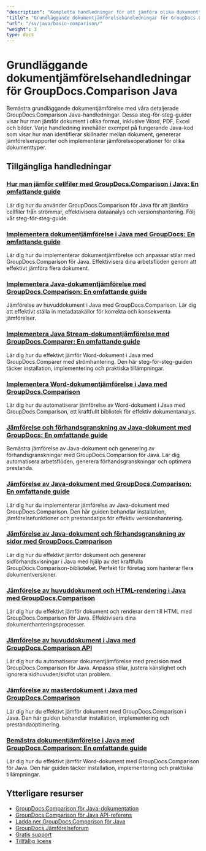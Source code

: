 ```yaml
---
"description": "Kompletta handledningar för att jämföra olika dokumenttyper som Word, PDF, Excel, bilder och mer med GroupDocs.Comparison för Java."
"title": "Grundläggande dokumentjämförelsehandledningar för GroupDocs.Comparison Java"
"url": "/sv/java/basic-comparison/"
"weight": 3
type: docs
---
```

# Grundläggande dokumentjämförelsehandledningar för GroupDocs.Comparison Java

Bemästra grundläggande dokumentjämförelse med våra detaljerade GroupDocs.Comparison Java-handledningar. Dessa steg-för-steg-guider visar hur man jämför dokument i olika format, inklusive Word, PDF, Excel och bilder. Varje handledning innehåller exempel på fungerande Java-kod som visar hur man identifierar skillnader mellan dokument, genererar jämförelserapporter och implementerar jämförelseoperationer för olika dokumenttyper.

## Tillgängliga handledningar

### [Hur man jämför cellfiler med GroupDocs.Comparison i Java: En omfattande guide](./compare-cell-files-groupdocs-java-streams/)
Lär dig hur du använder GroupDocs.Comparison för Java för att jämföra cellfiler från strömmar, effektivisera dataanalys och versionshantering. Följ vår steg-för-steg-guide.

### [Implementera dokumentjämförelse i Java med GroupDocs: En omfattande guide](./java-document-comparison-groupdocs-tutorial/)
Lär dig hur du implementerar dokumentjämförelse och anpassar stilar med GroupDocs.Comparison för Java. Effektivisera dina arbetsflöden genom att effektivt jämföra flera dokument.

### [Implementera Java-dokumentjämförelse med GroupDocs.Comparison: En omfattande guide](./java-document-comparison-groupdocs-metadata-source/)
Jämförelse av huvuddokument i Java med GroupDocs.Comparison. Lär dig att effektivt ställa in metadatakällor för korrekta och konsekventa jämförelser.

### [Implementera Java Stream-dokumentjämförelse med GroupDocs.Comparer: En omfattande guide](./java-stream-document-comparison-groupdocs/)
Lär dig hur du effektivt jämför Word-dokument i Java med GroupDocs.Comparer med strömhantering. Den här steg-för-steg-guiden täcker installation, implementering och praktiska tillämpningar.

### [Implementera Word-dokumentjämförelse i Java med GroupDocs.Comparison](./word-document-comparison-groupdocs-java/)
Lär dig hur du automatiserar jämförelse av Word-dokument i Java med GroupDocs.Comparison, ett kraftfullt bibliotek för effektiv dokumentanalys.

### [Jämförelse och förhandsgranskning av Java-dokument med GroupDocs: En omfattande guide](./master-java-document-comparison-preview-groupdocs/)
Bemästra jämförelse av Java-dokument och generering av förhandsgranskningar med GroupDocs.Comparison för Java. Lär dig automatisera arbetsflöden, generera förhandsgranskningar och optimera prestanda.

### [Jämförelse av Java-dokument med GroupDocs.Comparison: En omfattande guide](./java-document-comparison-groupdocs-comparison/)
Lär dig hur du implementerar jämförelse av Java-dokument med GroupDocs.Comparison. Den här guiden behandlar installation, jämförelsefunktioner och prestandatips för effektiv versionshantering.

### [Jämförelse av Java-dokument och förhandsgranskning av sidor med GroupDocs.Comparison](./java-groupdocs-comparison-document-management/)
Lär dig hur du effektivt jämför dokument och genererar sidförhandsvisningar i Java med hjälp av det kraftfulla GroupDocs.Comparison-biblioteket. Perfekt för företag som hanterar flera dokumentversioner.

### [Jämförelse av huvuddokument och HTML-rendering i Java med GroupDocs.Comparison](./master-groupdocs-comparison-java-document-html-rendering/)
Lär dig hur du effektivt jämför dokument och renderar dem till HTML med GroupDocs.Comparison för Java. Effektivisera dina dokumenthanteringsprocesser.

### [Jämförelse av huvuddokument i Java med GroupDocs.Comparison API](./mastering-document-comparison-java-groupdocs/)
Lär dig hur du automatiserar dokumentjämförelse med precision med GroupDocs.Comparison för Java. Anpassa stilar, justera känslighet och ignorera sidhuvuden/sidfot utan problem.

### [Jämförelse av masterdokument i Java med GroupDocs.Comparison](./java-groupdocs-comparison-document-management-guide/)
Lär dig hur du effektivt jämför dokument med GroupDocs.Comparison i Java. Den här guiden behandlar installation, implementering och prestandaoptimering.

### [Bemästra dokumentjämförelse i Java med GroupDocs.Comparison: En omfattande guide](./document-comparison-groupdocs-java/)
Lär dig hur du effektivt jämför Word-dokument med GroupDocs.Comparison för Java. Den här guiden täcker installation, implementering och praktiska tillämpningar.

## Ytterligare resurser

- [GroupDocs.Comparison för Java-dokumentation](https://docs.groupdocs.com/comparison/java/)
- [GroupDocs.Comparison för Java API-referens](https://reference.groupdocs.com/comparison/java/)
- [Ladda ner GroupDocs.Comparison för Java](https://releases.groupdocs.com/comparison/java/)
- [GroupDocs.Jämförelseforum](https://forum.groupdocs.com/c/comparison)
- [Gratis support](https://forum.groupdocs.com/)
- [Tillfällig licens](https://purchase.groupdocs.com/temporary-license/)